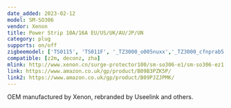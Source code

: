```yaml
---
date_added: 2023-02-12
model: SM-SO306
vendor: Xenon
title: Power Strip 10A/16A EU/US/UK/AU/JP/UN
category: plug
supports: on/off
zigbeemodel: ['TS0115', 'TS011F', '_TZ3000_o005nuxx','_TZ3000_cfnprab5']
compatible: [z2m, deconz, zha]
mlink: http://www.xenon.cn/surge-protector100/sm-so306-e1/sm-so306-ez1.html
link: https://www.amazon.co.uk/gp/product/B09B3PZK5P/
link2: https://www.amazon.co.uk/gp/product/B09PJZJPMK/
---
```


OEM manufactured by Xenon, rebranded by Useelink and others.
